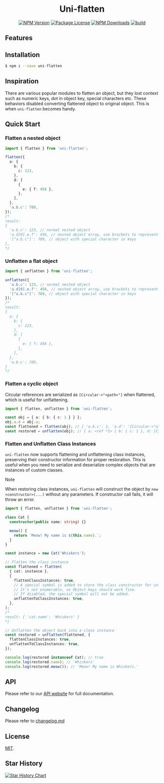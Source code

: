<h1 align="center">Uni-flatten</h1>

<p align="center">
<a href="https://www.npmjs.com/package/uni-flatten"><img src="https://img.shields.io/npm/v/uni-flatten.svg" alt="NPM Version" /></a>
<a href="https://www.npmjs.com/package/uni-flatten"><img src="https://img.shields.io/npm/l/uni-flatten.svg" alt="Package License" /></a>
<a href="https://www.npmjs.com/package/uni-flatten"><img src="https://img.shields.io/npm/dm/uni-flatten.svg" alt="NPM Downloads" /></a>
<a href="https://github.com/Nikaple/uni-flatten/actions/workflows/build.yml"><img src="https://github.com/Nikaple/uni-flatten/workflows/build/badge.svg" alt="build" /></a>
</p>

## Features

## Installation

```bash
$ npm i --save uni-flatten
```

## Inspiration

There are various popular modules to flatten an object, but they lost context such as numeric keys, dot in object key, special characters etc. These behaviors disabled converting flattened object to original object. This is when `uni-flatten` becomes handy.

## Quick Start

### Flatten a nested object

```ts
import { flatten } from 'uni-flatten';

flatten({
  a: {
    b: {
      c: 123,
    },
    d: [
      {
        e: { f: 456 },
      },
    ],
  },
  'a.b.c': 789,
});
/*
result:
{
  'a.b.c': 123, // normal nested object
  'a.d[0].e.f': 456, // nested object array, use brackets to represent array index
  '["a.b.c"]': 789, // object with special character in keys
},
*/
```

### Unflatten a flat object

```ts
import { unflatten } from 'uni-flatten';

unflatten({
  'a.b.c': 123, // normal nested object
  'a.d[0].e.f': 456, // nested object array, use brackets to represent array index
  '["a.b.c"]': 789, // object with special character in keys
});
/*
result:
{
  a: {
    b: {
      c: 123,
    },
    d: [
      {
        e: { f: 456 },
      },
    ],
  },
  'a.b.c': 789,
}
*/
```

### Flatten a cyclic object

Circular references are serialized as `[Circular->"<path>"]` when flattened, which is useful for unflattening.

```ts
import { flatten, unflatten } from 'uni-flatten';

const obj = { a: { b: { c: 1 } } };
obj.a.d = obj.a;
const flattened = flatten(obj); // { 'a.b.c': 1, 'a.d': '[Circular->"a"]' }
const restored = unflatten(obj); // { a: <ref *1> { b: { c: 1 }, d: [Circular *1] }
```

### Flatten and Unflatten Class Instances

`uni-flatten` now supports flattening and unflattening class instances, preserving their constructor information for proper restoration. This is useful when you need to serialize and deserialize complex objects that are instances of custom classes.

> [!NOTE]
> When restoring class instances, `uni-flatten` will construct the object by `new <constructor>(...)` without any parameters. If constructor call fails, it will throw an error.

```ts
import { flatten, unflatten } from 'uni-flatten';

class Cat {
  constructor(public name: string) {}

  meow() {
    return `Meow! My name is ${this.name}.`;
  }
}

const instance = new Cat('Whiskers');

// Flatten the class instance
const flattened = flatten(
  { cat: instance },
  {
    flattenClassInstances: true,
    // A special symbol is added to store the class constructor for unflattening.
    // It's not enumerable, so Object.keys should work fine.
    // If disabled, the special symbol will not be added.
    unflattenToClassInstances: true,
  },
);
/*
result: { 'cat.name': 'Whiskers' }
*/

// Unflatten the object back into a class instance
const restored = unflatten(flattened, {
  flattenClassInstances: true,
  unflattenToClassInstances: true,
});

console.log(restored instanceof Cat); // true
console.log(restored.name); // 'Whiskers'
console.log(restored.meow()); // 'Meow! My name is Whiskers.'
```

## API

Please refer to our [API website](https://nikaple.github.io/uni-flatten) for full documentation.

## Changelog

Please refer to [changelog.md](https://github.com/Nikaple/uni-flatten/blob/main/changelog.md)

## License

[MIT](LICENSE).

## Star History

[![Star History Chart](https://api.star-history.com/svg?repos=Nikaple/uni-flatten&type=Date)](https://star-history.com/#Nikaple/uni-flatten&Date)
